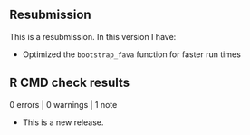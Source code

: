 ## Resubmission
This is a resubmission. In this version I have:

* Optimized the `bootstrap_fava` function for faster run times

## R CMD check results

0 errors | 0 warnings | 1 note

* This is a new release.
